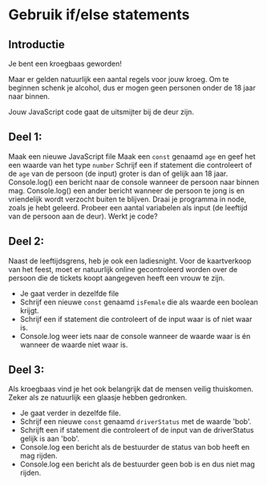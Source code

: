 # Gebruik if/else statements

## Introductie

Je bent een kroegbaas geworden!

Maar er gelden natuurlijk een aantal regels voor jouw kroeg. Om te beginnen schenk je alcohol, dus er mogen geen personen onder de 18 jaar naar binnen.

Jouw JavaScript code gaat de uitsmijter bij de deur zijn.

## Deel 1:

Maak een nieuwe JavaScript file
Maak een `const` genaamd `age` en geef het een waarde van het type `number`
Schrijf een if statement die controleert of de `age` van de persoon (de input) groter is dan of gelijk aan 18 jaar.
Console.log() een bericht naar de console wanneer de persoon naar binnen mag.
Console.log() een ander bericht wanneer de persoon te jong is en vriendelijk wordt verzocht buiten te blijven.
Draai je programma in node, zoals je hebt geleerd.
Probeer een aantal variabelen als input (de leeftijd van de persoon aan de deur). Werkt je code?

## Deel 2:

Naast de leeftijdsgrens, heb je ook een ladiesnight.
Voor de kaartverkoop van het feest, moet er natuurlijk online gecontroleerd worden over de persoon die de tickets koopt aangegeven heeft een vrouw te zijn.

- Je gaat verder in dezelfde file
- Schrijf een nieuwe `const` genaamd `isFemale` die als waarde een boolean krijgt.
- Schrijf een if statement die controleert of de input waar is of niet waar is.
- Console.log weer iets naar de console wanneer de waarde waar is én wanneer de waarde niet waar is.

## Deel 3:

Als kroegbaas vind je het ook belangrijk dat de mensen veilig thuiskomen. Zeker als ze natuurlijk een glaasje hebben gedronken.

- Je gaat verder in dezelfde file.
- Schrijf een nieuwe `const` genaamd `driverStatus` met de waarde 'bob'.
- Schrijft een if statement die controleert of de input van de driverStatus gelijk is aan 'bob'.
- Console.log een bericht als de bestuurder de status van bob heeft en mag rijden.
- Console.log een bericht als de bestuurder geen bob is en dus niet mag rijden.
